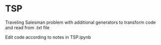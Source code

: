 # TSP
Traveling Salesman problem with additional generators to transform code and read from .txt file

Edit code according to notes in TSP.ipynb

